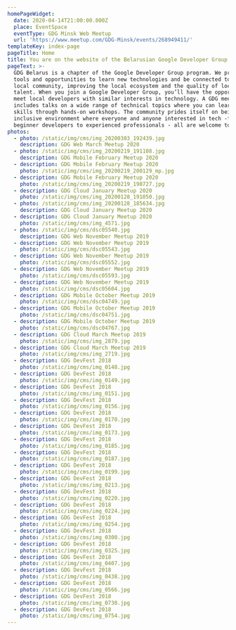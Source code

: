 ```yaml
---
homePageWidget:
  date: 2020-04-14T21:00:00.000Z
  place: EventSpace
  eventType: GDG Minsk Web Meetup
  url: 'https://www.meetup.com/GDG-Minsk/events/268949411/'
templateKey: index-page
pageTitle: Home
title: You are on the website of the Belarusian Google Developer Group
pageText: >-
  GDG Belarus is a chapter of the Google Developer Group program. We provide
  tools and opportunities to learn new technologies and be connected to the
  local community, improving the local ecosystem and the quality of local
  talent. When you join a Google Developer Group, you’ll have the opportunity to
  meet local developers with similar interests in technology. A GDG meetup event
  includes talks on a wide range of technical topics where you can learn new
  skills through hands-on workshops. The community prides itself on being an
  inclusive environment where everyone and anyone interested in tech -from
  beginner developers to experienced professionals - all are welcome to join.
photos:
  - photo: /static/img/cms/img_20200303_192439.jpg
    description: GDG Web March Meetup 2020
  - photo: /static/img/cms/img_20200219_191108.jpg
    description: GDG Mobile February Meetup 2020
  - description: GDG Mobile February Meetup 2020
    photo: /static/img/cms/img_20200219_200129_mp.jpg
  - description: GDG Mobile February Meetup 2020
    photo: /static/img/cms/img_20200219_190727.jpg
  - description: GDG Cloud January Meetup 2020
    photo: /static/img/cms/img_20200128_191050.jpg
  - photo: /static/img/cms/img_20200128_185634.jpg
    description: GDG Cloud January Meetup 2020
  - description: GDG Cloud January Meetup 2020
    photo: /static/img/cms/img_4571.jpg
  - photo: /static/img/cms/dsc05540.jpg
    description: GDG Web November Meetup 2019
  - description: GDG Web November Meetup 2019
    photo: /static/img/cms/dsc05543.jpg
  - description: GDG Web November Meetup 2019
    photo: /static/img/cms/dsc05552.jpg
  - description: GDG Web November Meetup 2019
    photo: /static/img/cms/dsc05593.jpg
  - description: GDG Web November Meetup 2019
    photo: /static/img/cms/dsc05604.jpg
  - description: GDG Mobile October Meetup 2019
    photo: /static/img/cms/dsc04749.jpg
  - description: GDG Mobile October Meetup 2019
    photo: /static/img/cms/dsc04751.jpg
  - description: GDG Mobile October Meetup 2019
    photo: /static/img/cms/dsc04767.jpg
  - description: GDG Cloud March Meetup 2019
    photo: /static/img/cms/img_2879.jpg
  - description: GDG Cloud March Meetup 2019
    photo: /static/img/cms/img_2719.jpg
  - description: GDG DevFest 2018
    photo: /static/img/cms/img_0148.jpg
  - description: GDG DevFest 2018
    photo: /static/img/cms/img_0149.jpg
  - description: GDG DevFest 2018
    photo: /static/img/cms/img_0151.jpg
  - description: GDG DevFest 2018
    photo: /static/img/cms/img_0156.jpg
  - description: GDG DevFest 2018
    photo: /static/img/cms/img_0170.jpg
  - description: GDG DevFest 2018
    photo: /static/img/cms/img_0173.jpg
  - description: GDG DevFest 2018
    photo: /static/img/cms/img_0185.jpg
  - description: GDG DevFest 2018
    photo: /static/img/cms/img_0187.jpg
  - description: GDG DevFest 2018
    photo: /static/img/cms/img_0199.jpg
  - description: GDG DevFest 2018
    photo: /static/img/cms/img_0213.jpg
  - description: GDG DevFest 2018
    photo: /static/img/cms/img_0220.jpg
  - description: GDG DevFest 2018
    photo: /static/img/cms/img_0224.jpg
  - description: GDG DevFest 2018
    photo: /static/img/cms/img_0254.jpg
  - description: GDG DevFest 2018
    photo: /static/img/cms/img_0300.jpg
  - description: GDG DevFest 2018
    photo: /static/img/cms/img_0325.jpg
  - description: GDG DevFest 2018
    photo: /static/img/cms/img_0407.jpg
  - description: GDG DevFest 2018
    photo: /static/img/cms/img_0438.jpg
  - description: GDG DevFest 2018
    photo: /static/img/cms/img_0566.jpg
  - description: GDG DevFest 2018
    photo: /static/img/cms/img_0730.jpg
  - description: GDG DevFest 2018
    photo: /static/img/cms/img_0754.jpg
---
```

